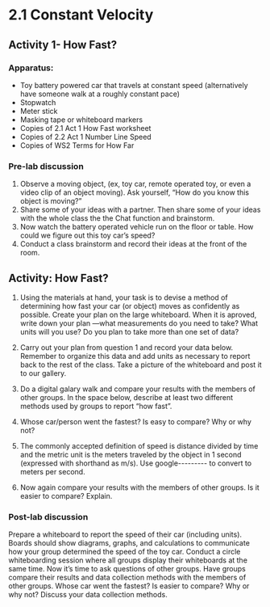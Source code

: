 # 2.1 Constant Velocity

## Activity 1- How Fast?

### Apparatus:
- Toy battery powered car that travels at constant speed (alternatively have someone walk at a roughly constant pace)
- Stopwatch
- Meter stick
- Masking tape or whiteboard markers
- Copies of 2.1 Act 1 How Fast worksheet
- Copies of 2.2 Act 1 Number Line Speed
- Copies of WS2 Terms for How Far


### Pre-lab discussion
1. Observe a moving object, (ex, toy car, remote operated toy, or even a video clip of an object moving).  Ask yourself, “How do you know this object is moving?” 
1. Share some of your ideas with a partner.  Then share some of your ideas with the whole class the the Chat function and brainstorm.  
1. Now watch the battery operated vehicle run on the floor or table. How could we figure out this toy car’s speed?
1. Conduct a class brainstorm and record their ideas at the front of the room.

## Activity: How Fast?

1. Using the materials at hand, your task is to devise a method of determining how fast your car (or object) moves as confidently as possible. Create your plan on the large whiteboard. When it is aproved, write down your plan —what measurements do you need to take? What units will you use? Do you plan to take more than one set of data?

2. Carry out your plan from question 1 and record your data below. Remember to organize this data and add units as necessary to report back to the rest of the class. Take a picture of the whiteboard and post it to our gallery.

3. Do a digital galary walk and compare your results with the members of other groups. In the space below, describe at least two different methods used by groups to report “how fast”.

4. Whose car/person went the fastest? Is easy to compare? Why or why not?

5. The commonly accepted definition of speed is distance divided by time and the metric unit is the meters traveled by the object in 1 second (expressed with shorthand as m/s). Use google--------- to convert to meters per second.

6. Now again compare your results with the members of other groups. Is it easier to compare?
Explain.


### Post-lab discussion
Prepare a whiteboard to report the speed of their car (including units). Boards should show diagrams, graphs, and calculations to communicate how your group determined the speed of the toy car.
Conduct a circle whiteboarding session where all groups display their whiteboards at the same time. 
Now it’s time to ask questions of other groups. 
Have groups compare their results and data collection methods with the members of other groups. Whose car went the fastest? Is easier to compare? Why or why not?
Discuss your data collection methods. 
